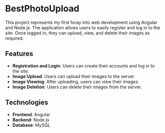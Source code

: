 <h1>BestPhotoUpload</h1>
<p>

This project represents my first foray into web development using Angular and Node.js. The application allows users to easily register and log in to the site. Once logged in, they can upload, view, and delete their images as required.

## Features

- **Registration and Login**: Users can create their accounts and log in to the site.
- **Image Upload**: Users can upload their images to the server.
- **Image Viewing**: After uploading, users can view their images.
- **Image Deletion**: Users can delete their images from the server.

## Technologies

- **Frontend**: Angular
- **Backend**: Node.js
- **Database**: MySQL
</p>
